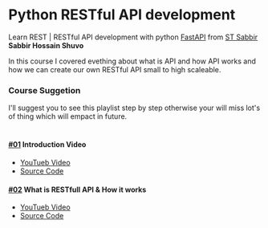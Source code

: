 # Python RESTful API development

Learn REST | RESTful API development with python
[FastAPI](https://fastapi.tiangolo.com/) from
[ST Sabbir](https://youtube.com/c/stsabbir) **Sabbir Hossain Shuvo**

In this course I covered evething about what is API and how API works and how we
can create our own RESTful API small to high scaleable.

### Course Suggetion

I'll suggest you to see this playlist step by step otherwise your will miss
lot's of thing which will empact in future.

#

#### [#01](https://youtu.be/kjpGegMonUQ) Introduction Video

- [YouTueb Video](https://youtu.be/kjpGegMonUQ)
- [Source Code](#)

#### [#02](https://youtu.be/cZesBpXBaiE) What is RESTfull API & How it works

- [YouTueb Video](https://youtu.be/cZesBpXBaiE)
- [Source Code](./restfull_api_explain/README.md)
